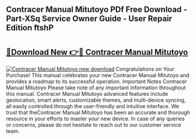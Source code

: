 ## Contracer Manual Mitutoyo PDf Free Download - Part-XSq Service Owner Guide - User Repair Edition ftshP

# <h2><a href="http://bc58412.oget.top/?id=Contracer+Manual+Mitutoyo">🔗Download New 👉🔴 Contracer Manual Mitutoyo</a></h2>

[![Contracer Manual Mitutoyo new download](https://i.imgur.com/5g1atiW.png)](http://bc58412.oget.top/?id=Contracer+Manual+Mitutoyo)
Congratulations on Your Purchase! This manual celebrates your new Contracer Manual Mitutoyo and provides a roadmap to its successful operation. Important Notes Contracer Manual Mitutoyo Please take note of any important information throughout this manual. Contracer Manual Mitutoyo advanced features include geolocation, smart alerts, customizable themes, and multi-device syncing, all easily controlled through the user-friendly and intuitive interface. We trust that theContracer Manual Mitutoyo has been an accurate and thorough resource in your efforts to master your new device. In case of any queries or concerns, please do not hesitate to reach out to our customer service team.
